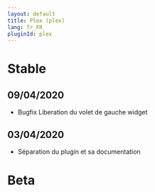 ```yaml
---
layout: default
title: Plex (plex)
lang: fr_FR
pluginId: plex
---
```


# Stable

## 09/04/2020
* Bugfix Liberation du volet de gauche widget

## 03/04/2020

* Séparation du plugin et sa documentation

# Beta


